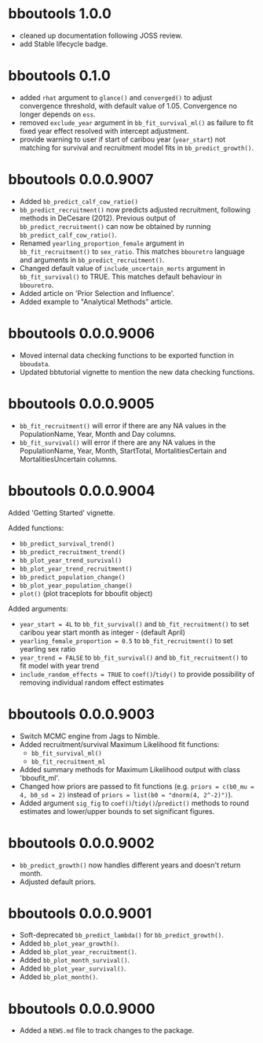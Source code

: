 <!-- NEWS.md is maintained by https://fledge.cynkra.com, contributors should not edit this file -->

# bboutools 1.0.0

- cleaned up documentation following JOSS review.
- add Stable lifecycle badge.

# bboutools 0.1.0

- added `rhat` argument to `glance()` and `converged()` to adjust convergence threshold, with default value of 1.05. Convergence no longer depends on `ess`.
- removed `exclude_year` argument in `bb_fit_survival_ml()` as failure to fit fixed year effect resolved with intercept adjustment. 
- provide warning to user if start of caribou year (`year_start`) not matching for survival and recruitment model fits in `bb_predict_growth()`.

# bboutools 0.0.0.9007

- Added `bb_predict_calf_cow_ratio()`
- `bb_predict_recruitment()` now predicts adjusted recruitment, following methods in DeCesare (2012). Previous output of `bb_predict_recruitment()` can now be obtained by running `bb_predict_calf_cow_ratio()`.
- Renamed `yearling_proportion_female` argument in `bb_fit_recruitment()` to `sex_ratio`. This matches `bbouretro` language and arguments in `bb_predict_recruitment()`.
- Changed default value of `include_uncertain_morts` argument in `bb_fit_survival()` to TRUE. This matches default behaviour in `bbouretro`.
- Added article on 'Prior Selection and Influence'.
- Added example to "Analytical Methods" article. 

# bboutools 0.0.0.9006

- Moved internal data checking functions to be exported function in `bboudata`.
- Updated bbtutorial vignette to mention the new data checking functions.

# bboutools 0.0.0.9005

- `bb_fit_recruitment()`  will error if there are any NA values in the PopulationName, Year, Month and Day columns. 
- `bb_fit_survival()` will error if there are any NA values in the PopulationName, Year, Month, StartTotal, MortalitiesCertain and MortalitiesUncertain columns. 

# bboutools 0.0.0.9004

Added 'Getting Started' vignette. 

Added functions:

- `bb_predict_survival_trend()`
- `bb_predict_recruitment_trend()`
- `bb_plot_year_trend_survival()`
- `bb_plot_year_trend_recruitment()`
- `bb_predict_population_change()`
- `bb_plot_year_population_change()`
- `plot()` (plot traceplots for bboufit object)

Added arguments:

- `year_start = 4L` to `bb_fit_survival()` and `bb_fit_recruitment()` to set caribou year start month as integer - (default April)
- `yearling_female_proportion = 0.5` to `bb_fit_recruitment()` to set yearling sex ratio
- `year_trend = FALSE` to `bb_fit_survival()` and `bb_fit_recruitment()` to fit model with year trend
- `include_random_effects = TRUE` to `coef()`/`tidy()` to provide possibility of removing individual random effect estimates

# bboutools 0.0.0.9003

- Switch MCMC engine from Jags to Nimble.
- Added recruitment/survival Maximum Likelihood fit functions:
  - `bb_fit_survival_ml()`
  - `bb_fit_recruitment_ml`
- Added summary methods for Maximum Likelihood output with class 'bboufit_ml'. 
- Changed how priors are passed to fit functions (e.g. `priors = c(b0_mu = 4, b0_sd = 2)` instead of `priors = list(b0 = "dnorm(4, 2^-2)")`). 
- Added argument `sig_fig` to `coef()`/`tidy()`/`predict()` methods to round estimates and lower/upper bounds to set significant figures. 

# bboutools 0.0.0.9002

- `bb_predict_growth()` now handles different years and doesn't return month.
- Adjusted default priors.


# bboutools 0.0.0.9001

- Soft-deprecated `bb_predict_lambda()` for `bb_predict_growth()`.
- Added `bb_plot_year_growth()`.
- Added `bb_plot_year_recruitment()`.
- Added `bb_plot_month_survival()`.
- Added `bb_plot_year_survival()`.
- Added `bb_plot_month()`.


# bboutools 0.0.0.9000

- Added a `NEWS.md` file to track changes to the package.
